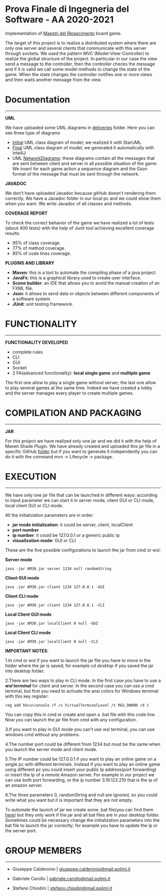 # Prova Finale di Ingegneria del Software - AA 2020-2021

Implementation of [Maestri del Rinascimento](https://www.balenaludens.it/2020/maestri-del-rinascimento/) board game.

The target of this project is to realize a distributed system where there are only one server and
several clients that communicate with this server through sockets. We used the pattern MVC (Model-View-Controller)
to realize the global structure of the project. In particular in our case the view send a message to the controller, then the
controller checks the message and if it is valid we call some model methods to change the state of the game.
When the state changes the controller notifies one or more views and then waits another message from the view.

# Documentation
****
**UML**

We have uploaded some UML diagrams in [deliveries](https://github.com/gabrielecarollo/ingswAM2021-Calderonio-Carollo-Chiodini/tree/main/deliveries)
folder. Here you can see three type of diagrams
* [Initial](https://github.com/gabrielecarollo/ingswAM2021-Calderonio-Carollo-Chiodini/blob/main/deliveries/UML/UmlInitial.pdf) UML class diagram of model; we realized it with StarUML.
* [Final](https://github.com/gabrielecarollo/ingswAM2021-Calderonio-Carollo-Chiodini/tree/main/deliveries/UML/final%20UML) UML class diagram of model; we generated it automatically with IntelliJ
* UML [NetworkDiagrams](https://github.com/gabrielecarollo/ingswAM2021-Calderonio-Carollo-Chiodini/tree/main/deliveries/NetworkDiagrams): these diagrams contain all the messages that are sent between client
and server in all possible situation of the game. We insert for each game action a sequence
  diagram and the Gson format of the message that must be sent through the network.


**JAVADOC**

We don't have uploaded Javadoc because gitHub doesn't rendering them correctly. We have a Javadoc
folder in our local pc and we could show them when you want. We write Javadoc of all classes and methods.

**COVERAGE REPORT**

To check the correct behavior of the game we have realized a lot of tests (about 400 tests) with the help of
Junit tool achieving excellent coverage results:

- 95% of class coverage.
- 77% of method coverage.
- 85% of code lines coverage.

**PLUGINS AND LIBRARY**
- **Maven**: this is a tool to automate the compiling phase of a java project.
- **JavaFx**: this is a graphical library used to create user interface.
- **Scene builder**: an IDE that allows you to avoid the manual creation of an FXML file.
- **Json**: it allows to send data or objects between different components of a software system.
- **JUnit**: unit testing framework.

# FUNCTIONALITY
****
**FUNCTIONALITY DEVELOPED**
- complete rules
- CLI
- GUI
- Socket
- 2 FA(advanced functionality): **local single game** and **multiple game**
    
The first one allow to play a single game without server; the last one allow to play several games at the same time.
Indeed we have created a lobby and the server manages every player to create multiple games.

# COMPILATION AND PACKAGING
****
**JAR**

For this project we have realized only one jar and we did it with the help of Maven Shade Plugin. We have already created
and uploaded this jar file in a specific GitHub [folder](https://github.com/gabrielecarollo/ingswAM2021-Calderonio-Carollo-Chiodini/tree/main/shade) but if you want to generate it independently you can do it with
the command mvn -> Lifecycle -> package.

# EXECUTION
****

We have only one jar file that can be launched in different ways: according to input parameter we can start it in 
server mode, client GUI or CLI mode, local client GUI or CLI mode.

All the initialization parameters are in order:

- **jar mode initialization**: it could be server, client, localClient
- **port number**
- **ip number**: it could be 127.0.0.1 or a generic public ip
- **visualization mode**: GUI or CLI

These are the five possible configurations to launch the jar from cmd or wsl:

**Server mode**

`java -jar AM30.jar server 1234 null randomString`

**Client GUI mode**

`java -jar AM30.jar client 1234 127.0.0.1 -GUI`

**Client CLI mode**

`java -jar AM30.jar client 1234 127.0.0.1 -CLI`

**Local Client GUI mode**

`java -jar AM30.jar localClient 0 null -GUI`

**Local Client CLI mode**

`java -jar AM30.jar localClient 0 null -CLI`

**IMPORTANT NOTES**:

1.In cmd or wsl if you want to launch the jar file you have to move in the folder where the jar is saved;
for example _cd desktop_ if you saved the jar into desktop folder.

2.There are two ways to play in CLI mode. In the first case you have to use a **_wsl terminal_** for client and server.
In the second case you can use a cmd terminal, but first you need to activate the ansi colors for Windows terminal with
this key register:

`reg add hkcu\console /f /v VirtualTerminalLevel /t REG_DWORD /d 1`

You can copy this in cmd or create and open a .bat file with this code line. Now you can launch the jar file from cmd with any
configuration.

3.If you want to play in GUI mode you can't use wsl terminal, you can use windows cmd without any problems.

4.The number port could be different from 1234 but must be the same when you launch the server mode and client mode.

5.The IP number could be 127.0.0.1 if you want to play an online game on a single pc with different terminals. Instead
if you want to play an online game using different pc you could insert your public Ip address(port forwarding) or insert
the Ip of a remote Amazon server. For example in our project we can use both port forwarding, or the ip number
3.19.123.210 that is the ip of an amazon server. 

6.The three parameters 0, randomString and null are ignored, so you could write what you want but it is important that
they are not empty.

To automate the launch of jar we create some .bat file(you can find them [here](https://github.com/gabrielecarollo/ingswAM2021-Calderonio-Carollo-Chiodini/tree/main/batFiles)) 
but they only work if the jar and all bat files are in your desktop folder. 
Sometimes could be necessary change the initialization parameters into the bat file to launch the jar correctly;
for example you have to update the ip or the server port.

# GROUP MEMBERS
****
- Giuseppe Calderonio | giuseppe.calderonio@mail.polimi.it

- Gabriele Carollo | gabriele.carollo@mail.polimi.it

- Stefano Chiodini | stefano.chiodini@mail.polimi.it